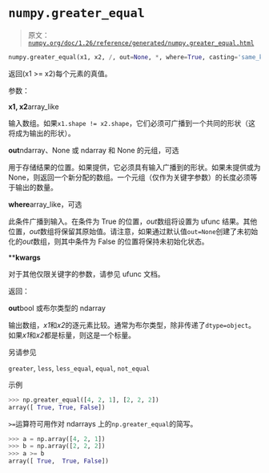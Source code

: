# `numpy.greater_equal`

> 原文：[`numpy.org/doc/1.26/reference/generated/numpy.greater_equal.html`](https://numpy.org/doc/1.26/reference/generated/numpy.greater_equal.html)

```py
numpy.greater_equal(x1, x2, /, out=None, *, where=True, casting='same_kind', order='K', dtype=None, subok=True[, signature, extobj]) = <ufunc 'greater_equal'>
```

返回(x1 >= x2)每个元素的真值。

参数：

**x1, x2**array_like

输入数组。如果`x1.shape != x2.shape`，它们必须可广播到一个共同的形状（这将成为输出的形状）。

**out**ndarray、None 或 ndarray 和 None 的元组，可选

用于存储结果的位置。如果提供，它必须具有输入广播到的形状。如果未提供或为 None，则返回一个新分配的数组。一个元组（仅作为关键字参数）的长度必须等于输出的数量。

**where**array_like，可选

此条件广播到输入。在条件为 True 的位置，*out*数组将设置为 ufunc 结果。其他位置，*out*数组将保留其原始值。请注意，如果通过默认值`out=None`创建了未初始化的*out*数组，则其中条件为 False 的位置将保持未初始化状态。

****kwargs**

对于其他仅限关键字的参数，请参见 ufunc 文档。

返回：

**out**bool 或布尔类型的 ndarray

输出数组，*x1*和*x2*的逐元素比较。通常为布尔类型，除非传递了`dtype=object`。如果*x1*和*x2*都是标量，则这是一个标量。

另请参见

`greater`, `less`, `less_equal`, `equal`, `not_equal`

示例

```py
>>> np.greater_equal([4, 2, 1], [2, 2, 2])
array([ True, True, False]) 
```

`>=`运算符可用作对 ndarrays 上的`np.greater_equal`的简写。

```py
>>> a = np.array([4, 2, 1])
>>> b = np.array([2, 2, 2])
>>> a >= b
array([ True,  True, False]) 
```
